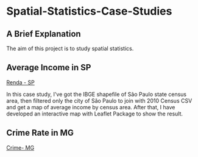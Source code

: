# Spatial-Statistics-Case-Studies

## A Brief Explanation
The aim of this project is to study spatial statistics.

## Average Income in SP
[Renda - SP](https://github.com/ricardobreis/Spatial-Statistics-Case-Studies/blob/master/Renda%20-%20SP.png)

In this case study, I've got the IBGE shapefile of São Paulo state census area, then filtered only the city of São Paulo to join with 2010 Census CSV and get a map of average income by census area. After that, I have developed an interactive map with Leaflet Package to show the result.

## Crime Rate in MG
[Crime- MG](https://github.com/ricardobreis/Spatial-Statistics-Case-Studies/blob/master/Crime%20-%20MG%201995.png)
